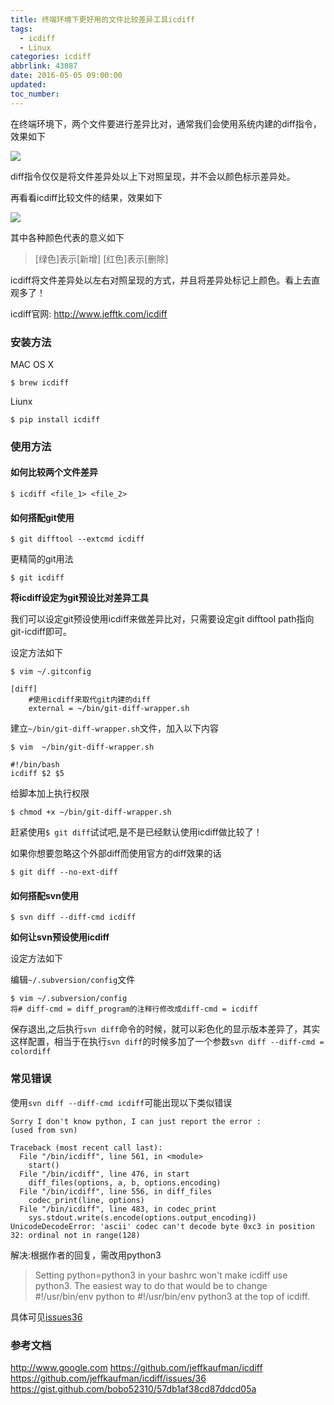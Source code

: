 ```yaml
---
title: 终端环境下更好用的文件比较差异工具icdiff
tags:
  - icdiff
  - Linux
categories: icdiff
abbrlink: 43087
date: 2016-05-05 09:00:00
updated:
toc_number:
---
```

在终端环境下，两个文件要进行差异比对，通常我们会使用系统内建的diff指令，效果如下

![](http://www.hi-linux.com/img/linux/regular-diff-demo.png)

diff指令仅仅是将文件差异处以上下对照呈现，并不会以颜色标示差异处。
<!-- more -->
再看看icdiff比较文件的结果，效果如下

![](http://www.hi-linux.com/img/linux/icdiff-css-demo-tall.png)

其中各种颜色代表的意义如下

> [绿色]表示[新增]
> [红色]表示[删除]

icdiff将文件差异处以左右对照呈现的方式，并且将差异处标记上颜色。看上去直观多了！

icdiff官网: http://www.jefftk.com/icdiff


### 安装方法

MAC OS X

```
$ brew icdiff
```

Liunx

```
$ pip install icdiff
```

### 使用方法

#### 如何比较两个文件差异

```
$ icdiff <file_1> <file_2>
```

#### 如何搭配git使用

```
$ git difftool --extcmd icdiff
```

更精简的git用法

```
$ git icdiff
```

**将icdiff设定为git预设比对差异工具**

我们可以设定git预设使用icdiff来做差异比对，只需要设定git difftool path指向git-icdiff即可。

设定方法如下

```
$ vim ~/.gitconfig

[diff]
    #使用icdiff来取代git内建的diff
    external = ~/bin/git-diff-wrapper.sh
```

建立`~/bin/git-diff-wrapper.sh`文件，加入以下内容

```
$ vim  ~/bin/git-diff-wrapper.sh

#!/bin/bash
icdiff $2 $5
```

给脚本加上执行权限

```
$ chmod +x ~/bin/git-diff-wrapper.sh
```

赶紧使用`$ git diff`试试吧,是不是已经默认使用icdiff做比较了！


如果你想要忽略这个外部diff而使用官方的diff效果的话

```
$ git diff --no-ext-diff
```

#### 如何搭配svn使用

```
$ svn diff --diff-cmd icdiff
```

**如何让svn预设使用icdiff**

设定方法如下

编辑`~/.subversion/config`文件

```
$ vim ~/.subversion/config 
将# diff-cmd = diff_program的注释行修改成diff-cmd = icdiff
```

保存退出,之后执行`svn diff`命令的时候，就可以彩色化的显示版本差异了，其实这样配置，相当于在执行`svn diff`的时候多加了一个参数`svn diff --diff-cmd = colordiff`

### 常见错误

使用`svn diff --diff-cmd icdiff`可能出现以下类似错误

```
Sorry I don't know python, I can just report the error :
(used from svn)

Traceback (most recent call last):
  File "/bin/icdiff", line 561, in <module>
    start()
  File "/bin/icdiff", line 476, in start
    diff_files(options, a, b, options.encoding)
  File "/bin/icdiff", line 556, in diff_files
    codec_print(line, options)
  File "/bin/icdiff", line 483, in codec_print
    sys.stdout.write(s.encode(options.output_encoding))
UnicodeDecodeError: 'ascii' codec can't decode byte 0xc3 in position 32: ordinal not in range(128)
```

解决:根据作者的回复，需改用python3

> Setting python=python3 in your bashrc won't make icdiff use python3. The easiest way to do that would be to change #!/usr/bin/env python to #!/usr/bin/env python3 at the top of icdiff.

具体可见[issues36](https://github.com/jeffkaufman/icdiff/issues/36)


### 参考文档

http://www.google.com
https://github.com/jeffkaufman/icdiff
https://github.com/jeffkaufman/icdiff/issues/36
https://gist.github.com/bobo52310/57db1af38cd87ddcd05a